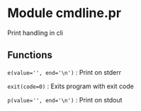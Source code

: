 Module cmdline.pr
=================
Print handling in cli

Functions
---------

    
`e(value='', end='\n')`
:   Print on stderr

    
`exit(code=0)`
:   Exits program with exit code

    
`p(value='', end='\n')`
:   Print on stdout
